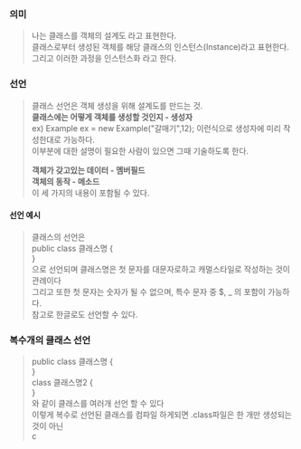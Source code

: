 ### 의미
> 나는 클래스를 객체의 설계도 라고 표현한다.  
> 클래스로부터 생성된 객체를 해당 클래스의 인스턴스(Instance)라고 표현한다.  
> 그리고 이러한 과정을 인스턴스화 라고 한다.

### 선언
> 클래스 선언은 객체 생성을 위해 설계도를 만드는 것.  
> **클래스에는 어떻게 객체를 생성할 것인지 - 생성자**  
> ex) Example ex = new Example("갈매기",12); 이런식으로 생성자에 미리 작성한대로 가능하다.  
> 이부분에 대한 설명이 필요한 사람이 있으면 그때 기술하도록 한다.  
>   
> **객체가 갖고있는 데이터 - 멤버필드**  
> **객체의 동작 - 메소드**  
> 이 세 가지의 내용이 포함될 수 있다.  

#### 선언 예시
> 클래스의 선언은  
> public class 클래스명 {  
> }  
> 으로 선언되며 클래스명은 첫 문자를 대문자로하고 캐멀스타일로 작성하는 것이 관례이다  
> 그리고 또한 첫 문자는 숫자가 될 수 없으며, 특수 문자 중 $, \_ 의 포함이 가능하다.  
> 참고로 한글로도 선언할 수 있다.


### 복수개의 클래스 선언
> public class 클래스명 {  
> }  
> class 클래스명2 {  
> }  
> 와 같이 클래스를 여러개 선언 할 수 있다  
> 이렇게 복수로 선언된 클래스를 컴파일 하게되면 .class파일은 한 개만 생성되는 것이 아닌  
> c